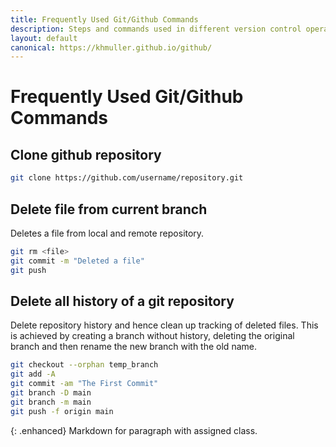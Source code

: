 ```yaml
---
title: Frequently Used Git/Github Commands
description: Steps and commands used in different version control operations
layout: default
canonical: https://khmuller.github.io/github/
---
```


# Frequently Used Git/Github Commands

## Clone github repository

~~~bash
git clone https://github.com/username/repository.git
~~~

## Delete file from current branch

Deletes a file from local and remote repository.

~~~bash
git rm <file>
git commit -m "Deleted a file"
git push
~~~

## Delete all history of a git repository

Delete repository history and hence clean up tracking of deleted files. This is achieved by creating a branch without history, deleting the original branch and then rename the new branch with the old name.

~~~bash
git checkout --orphan temp_branch
git add -A
git commit -am "The First Commit"
git branch -D main
git branch -m main
git push -f origin main
~~~

{: .enhanced}
Markdown for paragraph with assigned class.
